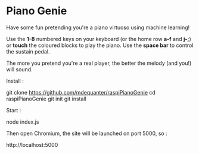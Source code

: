 Piano Genie
==============
Have some fun pretending you're a piano virtuoso using machine learning!

Use the **1-8** numbered keys on your keyboard (or the home row **a-f** and **j-;**) or **touch** the coloured blocks to play the piano. Use the **space bar** to control the sustain pedal. 

The more you pretend you're a real player, the better the melody (and you!) will sound.


Install :

git clone https://github.com/mdequanter/raspiPianoGenie
cd raspiPianoGenie
git init
git install

Start :

node index.js

Then open Chromium, the site will be launched on port 5000, so :

http://localhost:5000



